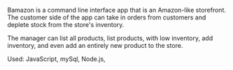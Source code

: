 Bamazon is a command line interface app that is an Amazon-like storefront. The customer side of the app can take in orders from customers and deplete stock from the store's inventory.

The manager can list all products, list products, with low inventory, add inventory, and even add an entirely new product to the store.

Used: JavaScript, mySql, Node.js, 